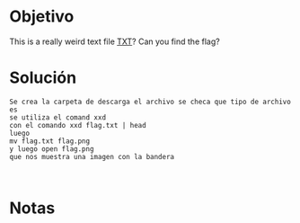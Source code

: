 
# Objetivo 
This is a really weird text file [TXT](https://jupiter.challenges.picoctf.org/static/e7e5d188621ee705ceeb0452525412ef/flag.txt)? Can you find the flag?

# Solución 
```
Se crea la carpeta de descarga el archivo se checa que tipo de archivo es 
se utiliza el comand xxd 
con el comando xxd flag.txt | head 
luego 
mv flag.txt flag.png
y luego open flag.png 
que nos muestra una imagen con la bandera 



```

# Notas 

